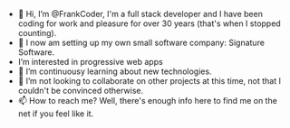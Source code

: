 - 👋 Hi, I’m @FrankCoder, I'm a full stack developer and I have been coding for work and pleasure for over 30 years (that's when I stopped counting). 
- 👀 I now am setting up my own small software company: Signature Software.
- I’m interested in progressive web apps
- 🌱 I’m continuousy learning about new technologies.
- 💞️ I’m not looking to collaborate on other projects at this time, not that I couldn't be convinced otherwise.
- 📫 How to reach me? Well, there's enough info here to find me on the net if you feel like it.

<!---
FrankCoder/FrankCoder is a ✨ special ✨ repository because its `README.md` (this file) appears on your GitHub profile.
You can click the Preview link to take a look at your changes.
--->
